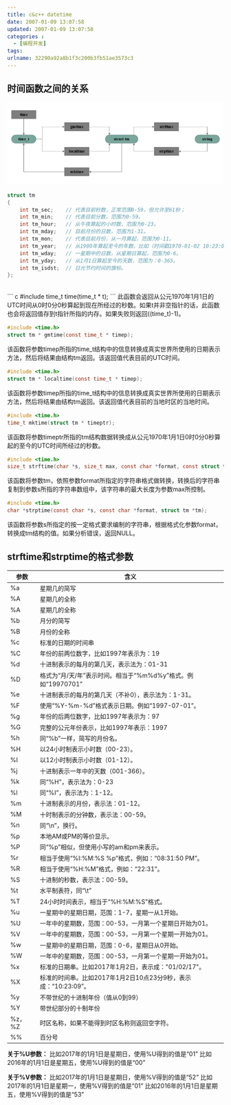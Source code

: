 ```yaml
---
title: c&c++ datetime
date: 2007-01-09 13:07:58
updated: 2007-01-09 13:07:58
categories : 
  - [编程开发]
tags:
urlname: 32290a92a8b1f3c200b3fb51ae3573c3
---
```

## 时间函数之间的关系

![](/images/32290a92a8b1f3c200b3fb51ae3573c3/1.png)

``` c
struct tm
{
    int tm_sec;    // 代表目前秒数，正常范围0-59，但允许至61秒；
    int tm_min;    // 代表目前分数，范围为0-59。
    int tm_hour;   // 从午夜算起的小时数，范围为0-23。
    int tm_mday;   // 目前月份的日数，范围为1-31。
    int tm_mon;    // 代表目前月份，从一月算起，范围为0-11。
    int tm_year;   // 从1900年算起至今的年数。比如（时间戳1970-01-02 10:23:09，该值为70）。
    int tm_wday;   // 一星期中的日数，从星期日算起，范围为0-6。
    int tm_yday;   // 从1月1日算起至今的天数，范围为：0-365。
    int tm_isdst;  // 日光节约时间的旗标。
};
```
<!--more-->

<br />
``` c
#include <time.h>
time_t time(time_t * t);
```
此函数会返回从公元1970年1月1日的UTC时间从0时0分0秒算起到现在所经过的秒数。如果t并非空指针的话，此函数也会将返回值存到t指针所指的内存。如果失败则返回((time_t)-1)。
<p>

``` c
#include <time.h>
struct tm * gmtime(const time_t * timep);
```
该函数将参数timep所指的time_t结构中的信息转换成真实世界所使用的日期表示方法，然后将结果由结构tm返回。该返回值代表目前的UTC时间。
<p>

``` c
#include <time.h>
struct tm * localtime(const time_t * timep);
```
该函数将参数timep所指的time_t结构中的信息转换成真实世界所使用的日期表示方法，然后将结果由结构tm返回。该返回值代表目前的当地时区的当地时间。
<p>

``` c
#include <time.h>
time_t mktime(struct tm * timeptr);
```
该函数将参数timeptr所指的tm结构数据转换成从公元1970年1月1日0时0分0秒算起的至今的UTC时间所经过的秒数。
<p>

``` c
#include <time.h>
size_t strftime(char *s, size_t max, const char *format, const struct tm *tm);
```
该函数将参数tm，依照参数format所指定的字符串格式做转换，转换后的字符串复制到参数s所指的字符串数组中，该字符串的最大长度为参数max所控制。
<p>

``` c
#include <time.h>
char *strptime(const char *s, const char *format, struct tm *tm);
``` 
该函数将参数s所指定的按一定格式要求编制的字符串，根据格式化参数format，转换成tm结构的值。如果分析错误，返回NULL。
<p>

## strftime和strptime的格式参数
|参数|	含义 |
|---| ---|
| %a |星期几的简写 |
| %A |星期几的全称 |
| %A |星期几的全称 |
| %b |月分的简写 |
| %B | 	月份的全称 |
| %c | 	标准的日期的时间串 |
| %C | 	年份的前两位数字，比如1997年表示为：19 |
| %d | 	十进制表示的每月的第几天，表示法为：01-31 |
| %D | 	格式为“月/天/年”表示时间。相当于“%m%d%y”格式。例如“19970701” |
| %e | 	十进制表示的每月的第几天（不补0），表示法为：1-31。 |
| %F | 	使用“%Y-%m-%d”格式表示日期。例如“1997-07-01”。 |
| %g | 	年份的后两位数字，比如1997年表示为：97 |
| %G | 	完整的公元年份表示，比如1997年表示：1997 |
| %h | 	同“%b”一样，简写的月份名。 |
| %H | 	以24小时制表示小时数（00-23）。 |
| %I | 	以12小时制表示小时数（01-12）。 |
| %j | 	十进制表示一年中的天数（001-366）。 |
| %k | 	同“%H”，表示法为：0-23 |
| %l | 	同“%I”，表示法为：1-12。 |
| %m | 	十进制表示的月份，表示法：01-12。 |
| %M | 	十时制表示的分钟数，表示法：00-59。 |
| %n | 	同“\n”，换行。 |
| %p | 	本地AM或PM的等价显示。 |
| %P | 	同“%p”相似，但使用小写的am和pm来表示。 |
| %r | 	相当于使用“%I:%M:%S %p”格式，例如：“08:31:50 PM”。 |
| %R | 	相当于使用“%H:%M”格式，例如：“22:31”。 |
| %S | 	十进制的秒数，表示法：00-59。 |
| %t | 	水平制表符，同“\t” |
| %T | 	24小时时间表示，相当于“%H:%M:%S”格式。 |
| %u | 	一星期中的星期日期，范围：1-7，星期一从1开始。 |
| %U | 	一年中的星期数，范围：00-53，一月第一个星期日开始为01。 |
| %V | 	一年中的星期数，范围：00-53，一月第一个星期一开始为01。 |
| %w | 	一星期中的星期日期，范围：0-6，星期日从0开始。 |
| %W | 	一年中的星期数，范围：00-53，一月第一个星期一开始为01。 |
| %x | 	标准的日期串。比如2017年1月2日，表示成："01/02/17"。 |
| %X | 	标准的时间串。比如2017年1月2日10点23分9秒，表示成：“10:23:09”。 |
| %y | 	不带世纪的十进制年份（值从0到99） |
| %Y | 	带世纪部分的十制年份 |
| %z，%Z	 | 时区名称，如果不能得到时区名称则返回空字符。 |
| %% | 百分号 |

<strong>关于%U参数：</strong>
比如2017年的1月1日是星期日，使用%U得到的值是“01”
比如2016年的1月1日是星期五，使用%U得到的值是“00”


<strong>关于%V参数：</strong>
比如2017年的1月1日是星期日，使用%V得到的值是“52”
比如2017年的1月1日是星期一，使用%V得到的值是“01”
比如2016年的1月1日是星期五，使用%V得到的值是“53”

